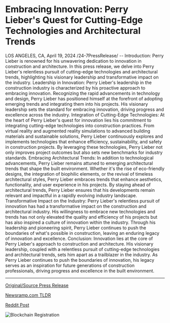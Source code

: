 # Embracing Innovation: Perry Lieber's Quest for Cutting-Edge Technologies and Architectural Trends

LOS ANGELES, CA, April 19, 2024 /24-7PressRelease/ --   Introduction: Perry Lieber is renowned for his unwavering dedication to innovation in construction and architecture. In this press release, we delve into Perry Lieber's relentless pursuit of cutting-edge technologies and architectural trends, highlighting his visionary leadership and transformative impact on the industry.  Leadership in Innovation: Perry Lieber's leadership in the construction industry is characterized by his proactive approach to embracing innovation. Recognizing the rapid advancements in technology and design, Perry Lieber has positioned himself at the forefront of adopting emerging trends and integrating them into his projects. His visionary leadership sets the standard for embracing innovation, driving progress and excellence across the industry.  Integration of Cutting-Edge Technologies: At the heart of Perry Lieber's quest for innovation lies his commitment to integrating cutting-edge technologies into construction practices. From virtual reality and augmented reality simulations to advanced building materials and sustainable solutions, Perry Lieber continuously explores and implements technologies that enhance efficiency, sustainability, and safety in construction projects. By leveraging these technologies, Perry Lieber not only improves project outcomes but also sets new benchmarks for industry standards.  Embracing Architectural Trends: In addition to technological advancements, Perry Lieber remains attuned to emerging architectural trends that shape the built environment. Whether it's the rise of eco-friendly designs, the integration of biophilic elements, or the revival of timeless architectural styles, Perry Lieber embraces trends that enhance aesthetics, functionality, and user experience in his projects. By staying ahead of architectural trends, Perry Lieber ensures that his developments remain relevant and impactful in a rapidly evolving industry landscape.  Transformative Impact on the Industry: Perry Lieber's relentless pursuit of innovation has had a transformative impact on the construction and architectural industry. His willingness to embrace new technologies and trends has not only elevated the quality and efficiency of his projects but has also inspired a culture of innovation within the industry. Through his leadership and pioneering spirit, Perry Lieber continues to push the boundaries of what's possible in construction, leaving an enduring legacy of innovation and excellence.  Conclusion: Innovation lies at the core of Perry Lieber's approach to construction and architecture. His visionary leadership, coupled with a relentless pursuit of cutting-edge technologies and architectural trends, sets him apart as a trailblazer in the industry. As Perry Lieber continues to push the boundaries of innovation, his legacy serves as an inspiration for future generations of construction professionals, driving progress and excellence in the built environment. 

---

[Original/Source Press Release](https://www.24-7pressrelease.com/press-release/510172/embracing-innovation-perry-liebers-quest-for-cutting-edge-technologies-and-architectural-trends)
                    

[Newsramp.com TLDR](https://newsramp.com/curated-news/perry-lieber-s-visionary-leadership-in-construction-and-architecture/bd69200944031a77293658acc44b4c9f) 

 



[Reddit Post](https://www.reddit.com/r/technology_press/comments/1c874p2/perry_liebers_visionary_leadership_in/) 



![Blockchain Registration](https://cdn.newsramp.app/24-7PressRelease/qrcode/244/19/deep2t6o.webp)